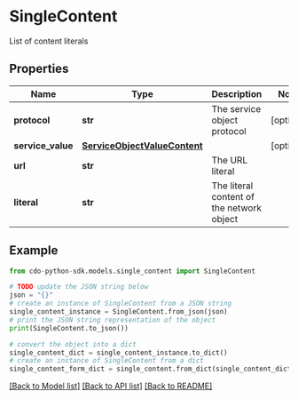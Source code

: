 # SingleContent

List of content literals

## Properties

Name | Type | Description | Notes
------------ | ------------- | ------------- | -------------
**protocol** | **str** | The service object protocol | [optional] 
**service_value** | [**ServiceObjectValueContent**](ServiceObjectValueContent.md) |  | [optional] 
**url** | **str** | The URL literal | 
**literal** | **str** | The literal content of the network object | 

## Example

```python
from cdo-python-sdk.models.single_content import SingleContent

# TODO update the JSON string below
json = "{}"
# create an instance of SingleContent from a JSON string
single_content_instance = SingleContent.from_json(json)
# print the JSON string representation of the object
print(SingleContent.to_json())

# convert the object into a dict
single_content_dict = single_content_instance.to_dict()
# create an instance of SingleContent from a dict
single_content_form_dict = single_content.from_dict(single_content_dict)
```
[[Back to Model list]](../README.md#documentation-for-models) [[Back to API list]](../README.md#documentation-for-api-endpoints) [[Back to README]](../README.md)


